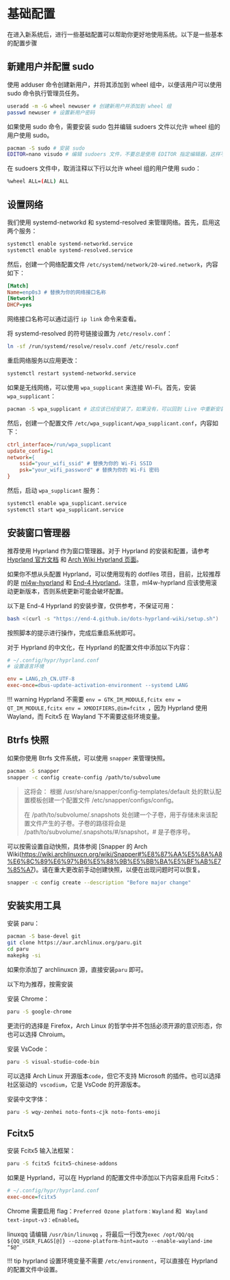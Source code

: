 # 基础配置
在进入新系统后，进行一些基础配置可以帮助你更好地使用系统。以下是一些基本的配置步骤

## 新建用户并配置 sudo
使用 adduser 命令创建新用户，并将其添加到 wheel 组中，以便该用户可以使用 sudo 命令执行管理员任务。

```bash
useradd -m -G wheel newuser # 创建新用户并添加到 wheel 组
passwd newuser # 设置新用户密码
```
如果使用 sudo 命令，需要安装 sudo 包并编辑 sudoers 文件以允许 wheel 组的用户使用 sudo。

```bash
pacman -S sudo # 安装 sudo
EDITOR=nano visudo # 编辑 sudoers 文件，不要总是使用 EDITOR 指定编辑器，这样不安全
```
在 sudoers 文件中，取消注释以下行以允许 wheel 组的用户使用 sudo：

```bash
%wheel ALL=(ALL) ALL
```

## 设置网络

我们使用 systemd-networkd 和 systemd-resolved 来管理网络。首先，启用这两个服务：

```bash
systemctl enable systemd-networkd.service
systemctl enable systemd-resolved.service
```
然后，创建一个网络配置文件 `/etc/systemd/network/20-wired.network`，内容如下：

```ini
[Match]
Name=enp0s3 # 替换为你的网络接口名称
[Network]
DHCP=yes
```
网络接口名称可以通过运行 `ip link` 命令来查看。

将 systemd-resolved 的符号链接设置为 `/etc/resolv.conf`：

```bash
ln -sf /run/systemd/resolve/resolv.conf /etc/resolv.conf
```

重启网络服务以应用更改：

```bash
systemctl restart systemd-networkd.service
```

如果是无线网络，可以使用 `wpa_supplicant` 来连接 Wi-Fi。首先，安装 `wpa_supplicant`：

```bash
pacman -S wpa_supplicant # 这应该已经安装了，如果没有，可以回到 Live 中重新安装
```
然后，创建一个配置文件 `/etc/wpa_supplicant/wpa_supplicant.conf`，内容如下：

```ini
ctrl_interface=/run/wpa_supplicant
update_config=1
network={
    ssid="your_wifi_ssid" # 替换为你的 Wi-Fi SSID
    psk="your_wifi_password" # 替换为你的 Wi-Fi 密码
}
```
然后，启动 `wpa_supplicant` 服务：

```bash
systemctl enable wpa_supplicant.service
systemctl start wpa_supplicant.service
```
## 安装窗口管理器
推荐使用 Hyprland 作为窗口管理器。对于 Hyprland 的安装和配置，请参考 [Hyprland 官方文档](https://wiki.hyprland.org/) 和 [Arch Wiki Hyprland 页面](https://wiki.archlinuxcn.org/title/Hyprland)。

如果你不想从头配置 Hyprland，可以使用现有的 dotfiles 项目，目前，比较推荐的是 [ml4w-hyprland](https://www.ml4w.com/) 和 [End-4 Hyprland](https://github.com/end-4/dots-hyprland)。注意，ml4w-hyprland 应该使用滚动更新版本，否则系统更新可能会破坏配置。

以下是 End-4 Hyprland 的安装步骤，仅供参考，不保证可用：

```bash
bash <(curl -s "https://end-4.github.io/dots-hyprland-wiki/setup.sh")
```
按照脚本的提示进行操作，完成后重启系统即可。

对于 Hyprland 的中文化，在 Hyprland 的配置文件中添加以下内容：

```ini
# ~/.config/hypr/hyprland.conf
# 设置语言环境

env = LANG,zh_CN.UTF-8
exec-once=dbus-update-activation-environment --systemd LANG
```
!!! warning
    Hyprland 不需要 `env = GTK_IM_MODULE,fcitx
    env = QT_IM_MODULE,fcitx
    env = XMODIFIERS,@im=fcitx
    `，因为 Hyprland 使用 Wayland，而 Fcitx5 在 Wayland 下不需要这些环境变量。

## Btrfs 快照

如果你使用 Btrfs 文件系统，可以使用 `snapper` 来管理快照。

```bash
pacman -S snapper
snapper -c config create-config /path/to/subvolume
```

> 这将会：
> 根据 /usr/share/snapper/config-templates/default 处的默认配置模板创建一个配置文件 /etc/snapper/configs/config。
> 
> 在 /path/to/subvolume/.snapshots 处创建一个子卷，用于存储未来该配置文件产生的子卷。子卷的路径将会是 /path/to/subvolume/.snapshots/#/snapshot，# 是子卷序号。

可以按需设置自动快照，具体参阅 [Snapper 的 Arch Wiki(https://wiki.archlinuxcn.org/wiki/Snapper#%E8%87%AA%E5%8A%A8%E6%8C%89%E6%97%B6%E5%88%9B%E5%BB%BA%E5%BF%AB%E7%85%A7)。请在重大更改前手动创建快照，以便在出现问题时可以恢复。

```bash
snapper -c config create --description "Before major change"
```

## 安装实用工具

安装 paru：
```bash
pacman -S base-devel git
git clone https://aur.archlinux.org/paru.git
cd paru
makepkg -si
```
如果你添加了 archlinuxcn 源，直接安装`paru` 即可。

以下均为推荐，按需安装

安装 Chrome：
```bash
paru -S google-chrome
```
更流行的选择是 Firefox，Arch Linux 的哲学中并不包括必须开源的意识形态，你也可以选择 Chroium。

安装 VsCode：
```bash
paru -S visual-studio-code-bin
```

可以选择 Arch Linux 开源版本`code`，但它不支持 Microsoft 的插件。也可以选择社区驱动的`
vscodium`，它是 VsCode 的开源版本。

安装中文字体：
```bash
paru -S wqy-zenhei noto-fonts-cjk noto-fonts-emoji
```

## Fcitx5

安装 Fcitx5 输入法框架：
```bash
paru -S fcitx5 fcitx5-chinese-addons
```

如果是 Hyprland，可以在 Hyprland 的配置文件中添加以下内容来启用 Fcitx5：

```ini
# ~/.config/hypr/hyprland.conf
exec-once=fcitx5
```

Chrome 需要启用 flag：`Preferred Ozone platform：Wayland` 和 ` Wayland text-input-v3：eEnabled`。

linuxqq 请编辑 `/usr/bin/linuxqq` ，将最后一行改为`exec /opt/QQ/qq ${QQ_USER_FLAGS[@]} --ozone-platform-hint=auto --enable-wayland-ime "$@"`

!!! tip
    hyprland 设置环境变量不需要 `/etc/environment`，可以直接在 Hyprland 的配置文件中设置。

